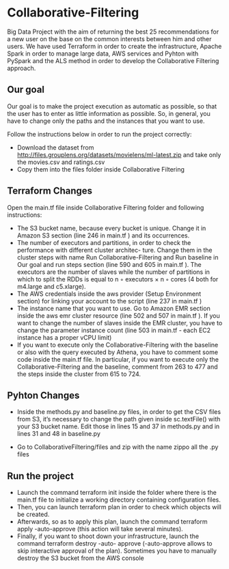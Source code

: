 # Collaborative-Filtering
Big Data Project with the aim of returning the best 25 recommendations for a new user on the base on the common interests between him and other users. We have used Terraform in order to create the infrastructure, Apache Spark in order to manage large data, AWS services and Pyhton with PySpark and the ALS method in order to develop the Collaborative Filtering approach.

## Our goal
Our goal is to make the project execution as automatic as possible, so that the user has to enter as little information as possible. So, in general, you have to change only the paths and the instances that you want to use. 

Follow the instructions below in order to run the project correctly:
* Download the dataset from http://files.grouplens.org/datasets/movielens/ml-latest.zip and take only the movies.csv and ratings.csv
* Copy them into the files folder inside Collaborative Filtering

## Terraform Changes
Open the main.tf file inside Collaborative Filtering folder and following instructions:
* The S3 bucket name, because every bucket is unique. Change it in Amazon S3 section (line 246 in main.tf )
and its occurrences.
* The number of executors and partitions, in order to check the performance with different cluster architec-
ture. Change them in the cluster steps with name Run Collaborative-Filtering and Run baseline in Our
goal and run steps section (line 590 and 605 in main.tf ). The executors are the number of slaves while the
number of partitions in which to split the RDDs is equal to n ◦ executors × n ◦ cores (4 both for m4.large
and c5.xlarge).
* The AWS credentials inside the aws provider (Setup Environment section) for linking your account to the
script (line 237 in main.tf )
* The instance name that you want to use. Go to Amazon EMR section inside the aws emr cluster resource
(line 502 and 507 in main.tf ). If you want to change the number of slaves inside the EMR cluster, you
have to change the parameter instance count (line 503 in main.tf - each EC2 instance has a proper vCPU
limit)
* If you want to execute only the Collaborative-Filtering with the baseline or also with the query executed
by Athena, you have to comment some code inside the main.tf file. In particular, if you want to execute
only the Collaborative-Filtering and the baseline, comment from 263 to 477 and the steps inside the cluster
from 615 to 724.

## Pyhton Changes
* Inside the methods.py and baseline.py files, in order to get the CSV files from S3, it’s necessary to change
the path given inside sc.textFile() with your S3 bucket name. Edit those in lines 15 and 37 in methods.py
and in lines 31 and 48 in baseline.py


* Go to CollaborativeFiltering/files and zip with the name zippo all the .py files 

## Run the project
* Launch the command terraform init inside the folder where there is the main.tf file to initialize a working directory containing
configuration files.
* Then, you can launch terraform plan in order to check which objects will be created.
* Afterwards, so as to apply this plan, launch the command terraform apply -auto-approve (this action will
take several minutes).
* Finally, if you want to shoot down your infrastructure, launch the command terraform destroy -auto-
approve (-auto-approve allows to skip interactive approval of the plan). Sometimes you have to manually
destroy the S3 bucket from the AWS console
